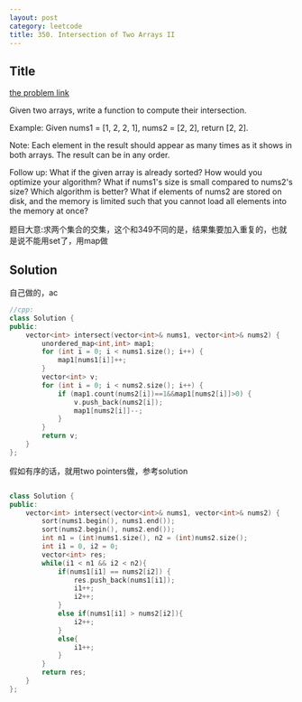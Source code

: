 ```yaml
---
layout: post
category: leetcode
title: 350. Intersection of Two Arrays II
---
```

## Title
[the problem link](https://leetcode.com/problems/intersection-of-two-arrays-ii/description/)

Given two arrays, write a function to compute their intersection.

Example:
Given nums1 = [1, 2, 2, 1], nums2 = [2, 2], return [2, 2].

Note:
Each element in the result should appear as many times as it shows in both arrays.
The result can be in any order.

Follow up:
What if the given array is already sorted? How would you optimize your algorithm?
What if nums1's size is small compared to nums2's size? Which algorithm is better?
What if elements of nums2 are stored on disk, and the memory is limited such that you cannot load all elements into the memory at once?

题目大意:求两个集合的交集，这个和349不同的是，结果集要加入重复的，也就是说不能用set了，用map做

## Solution
自己做的，ac

```c++
//cpp:
class Solution {
public:
	vector<int> intersect(vector<int>& nums1, vector<int>& nums2) {
		unordered_map<int,int> map1;
		for (int i = 0; i < nums1.size(); i++) {
			map1[nums1[i]]++;
		}
		vector<int> v;
		for (int i = 0; i < nums2.size(); i++) {
			if (map1.count(nums2[i])==1&&map1[nums2[i]]>0) {
				v.push_back(nums2[i]);
				map1[nums2[i]]--;
			}
		}
		return v;
	}
};
```

假如有序的话，就用two pointers做，参考solution
```c++

class Solution {
public:
    vector<int> intersect(vector<int>& nums1, vector<int>& nums2) {
        sort(nums1.begin(), nums1.end());
        sort(nums2.begin(), nums2.end());
        int n1 = (int)nums1.size(), n2 = (int)nums2.size();
        int i1 = 0, i2 = 0;
        vector<int> res;
        while(i1 < n1 && i2 < n2){
            if(nums1[i1] == nums2[i2]) {
                res.push_back(nums1[i1]);
                i1++;
                i2++;
            }
            else if(nums1[i1] > nums2[i2]){
                i2++;
            }
            else{
                i1++;
            }
        }
        return res;
    }
};
```